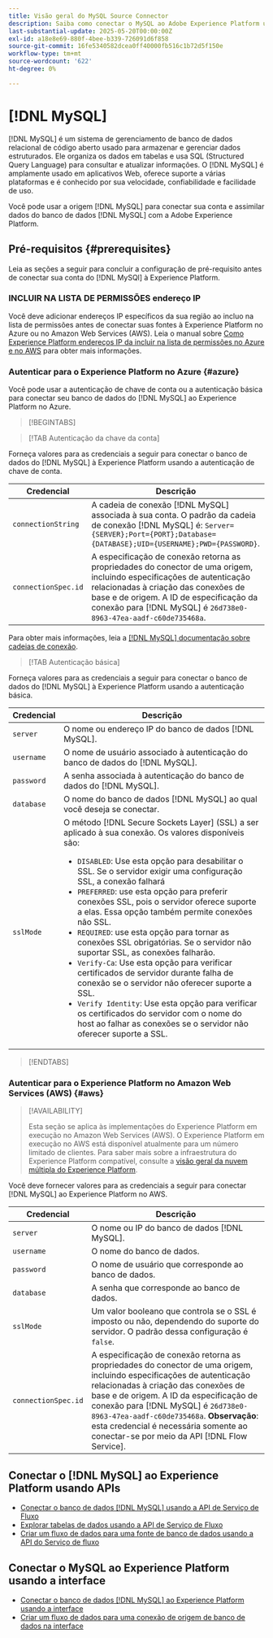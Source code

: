 ```yaml
---
title: Visão geral do MySQL Source Connector
description: Saiba como conectar o MySQL ao Adobe Experience Platform usando APIs ou a interface do usuário.
last-substantial-update: 2025-05-20T00:00:00Z
exl-id: a18e8e69-880f-4bee-b339-726091d6f858
source-git-commit: 16fe5340582dcea0ff40000fb516c1b72d5f150e
workflow-type: tm+mt
source-wordcount: '622'
ht-degree: 0%

---
```


# [!DNL MySQL]

[!DNL MySQL] é um sistema de gerenciamento de banco de dados relacional de código aberto usado para armazenar e gerenciar dados estruturados. Ele organiza os dados em tabelas e usa SQL (Structured Query Language) para consultar e atualizar informações. O [!DNL MySQL] é amplamente usado em aplicativos Web, oferece suporte a várias plataformas e é conhecido por sua velocidade, confiabilidade e facilidade de uso.

Você pode usar a origem [!DNL MySQL] para conectar sua conta e assimilar dados do banco de dados [!DNL MySQL] com a Adobe Experience Platform.

## Pré-requisitos {#prerequisites}

Leia as seções a seguir para concluir a configuração de pré-requisito antes de conectar sua conta do [!DNL MySQl] à Experience Platform.

### INCLUIR NA LISTA DE PERMISSÕES endereço IP

Você deve adicionar endereços IP específicos da sua região ao incluo na lista de permissões antes de conectar suas fontes à Experience Platform no Azure ou no Amazon Web Services (AWS). Leia o manual sobre [Como Experience Platform endereços IP da incluir na lista de permissões no Azure e no AWS](../../ip-address-allow-list.md) para obter mais informações.

### Autenticar para o Experience Platform no Azure {#azure}

Você pode usar a autenticação de chave de conta ou a autenticação básica para conectar seu banco de dados do [!DNL MySQL] ao Experience Platform no Azure.

>[!BEGINTABS]

>[!TAB Autenticação da chave da conta]

Forneça valores para as credenciais a seguir para conectar o banco de dados do [!DNL MySQL] à Experience Platform usando a autenticação de chave de conta.

| Credencial | Descrição |
| --- | --- |
| `connectionString` | A cadeia de conexão [!DNL MySQL] associada à sua conta. O padrão da cadeia de conexão [!DNL MySQL] é: `Server={SERVER};Port={PORT};Database={DATABASE};UID={USERNAME};PWD={PASSWORD}`. |
| `connectionSpec.id` | A especificação de conexão retorna as propriedades do conector de uma origem, incluindo especificações de autenticação relacionadas à criação das conexões de base e de origem. A ID de especificação da conexão para [!DNL MySQL] é `26d738e0-8963-47ea-aadf-c60de735468a`. |

Para obter mais informações, leia a [[!DNL MySQL] documentação sobre cadeias de conexão](https://dev.mysql.com/doc/connector-net/en/connector-net-connections-string.html).

>[!TAB Autenticação básica]

Forneça valores para as credenciais a seguir para conectar o banco de dados do [!DNL MySQL] à Experience Platform usando a autenticação básica.

| Credencial | Descrição |
| --- | --- |
| `server` | O nome ou endereço IP do banco de dados [!DNL MySQL]. |
| `username` | O nome de usuário associado à autenticação do banco de dados do [!DNL MySQL]. |
| `password` | A senha associada à autenticação do banco de dados do [!DNL MySQL]. |
| `database` | O nome do banco de dados [!DNL MySQL] ao qual você deseja se conectar. |
| `sslMode` | O método [!DNL Secure Sockets Layer] (SSL) a ser aplicado à sua conexão. Os valores disponíveis são: <ul><li>`DISABLED`: Use esta opção para desabilitar o SSL. Se o servidor exigir uma configuração SSL, a conexão falhará</li><li>`PREFERRED`: use esta opção para preferir conexões SSL, pois o servidor oferece suporte a elas. Essa opção também permite conexões não SSL.</li><li>`REQUIRED`: use esta opção para tornar as conexões SSL obrigatórias. Se o servidor não suportar SSL, as conexões falharão.</li><li>`Verify-Ca`: Use esta opção para verificar certificados de servidor durante falha de conexão se o servidor não oferecer suporte a SSL.</li><li>`Verify Identity`: Use esta opção para verificar os certificados do servidor com o nome do host ao falhar as conexões se o servidor não oferecer suporte a SSL.</li></ul> |

>[!ENDTABS]

### Autenticar para o Experience Platform no Amazon Web Services (AWS) {#aws}

>[!AVAILABILITY]
>
>Esta seção se aplica às implementações do Experience Platform em execução no Amazon Web Services (AWS). O Experience Platform em execução no AWS está disponível atualmente para um número limitado de clientes. Para saber mais sobre a infraestrutura do Experience Platform compatível, consulte a [visão geral da nuvem múltipla do Experience Platform](../../../landing/multi-cloud.md).

Você deve fornecer valores para as credenciais a seguir para conectar [!DNL MySQL] ao Experience Platform no AWS.

| Credencial | Descrição |
| --- | --- |
| `server` | O nome ou IP do banco de dados [!DNL MySQL]. |
| `username` | O nome do banco de dados. |
| `password` | O nome de usuário que corresponde ao banco de dados. |
| `database` | A senha que corresponde ao banco de dados. |
| `sslMode` | Um valor booleano que controla se o SSL é imposto ou não, dependendo do suporte do servidor. O padrão dessa configuração é `false`. |
| `connectionSpec.id` | A especificação de conexão retorna as propriedades do conector de uma origem, incluindo especificações de autenticação relacionadas à criação das conexões de base e de origem. A ID da especificação de conexão para [!DNL MySQL] é `26d738e0-8963-47ea-aadf-c60de735468a`. **Observação**: esta credencial é necessária somente ao conectar-se por meio da API [!DNL Flow Service]. |

## Conectar o [!DNL MySQL] ao Experience Platform usando APIs

- [Conectar o banco de dados  [!DNL MySQL]  usando a API de Serviço de Fluxo](../../tutorials/api/create/databases/mysql.md)
- [Explorar tabelas de dados usando a API de Serviço de Fluxo](../../tutorials/api/explore/tabular.md)
- [Criar um fluxo de dados para uma fonte de banco de dados usando a API do Serviço de fluxo](../../tutorials/api/collect/database-nosql.md)

## Conectar o MySQL ao Experience Platform usando a interface

- [Conectar o banco de dados  [!DNL MySQL]  ao Experience Platform usando a interface](../../tutorials/ui/create/databases/mysql.md)
- [Criar um fluxo de dados para uma conexão de origem de banco de dados na interface](../../tutorials/ui/dataflow/databases.md)
